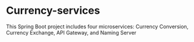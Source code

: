 # Currency-services
 This Spring Boot project includes four microservices: Currency Conversion, Currency Exchange, API Gateway, and Naming Server
